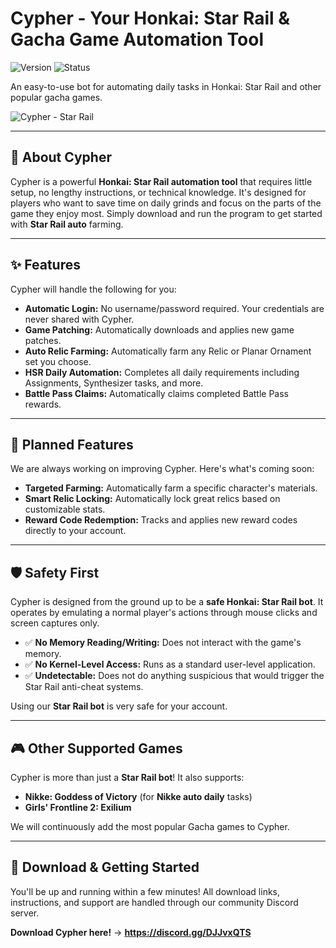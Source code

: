 # Cypher - Your Honkai: Star Rail & Gacha Game Automation Tool

![Version](https://img.shields.io/badge/version-v0.2-blue?style=for-the-badge)
![Status](https://img.shields.io/badge/status-active-success?style=for-the-badge)

An easy-to-use bot for automating daily tasks in Honkai: Star Rail and other popular gacha games.

![Cypher - Star Rail](https://i.imgur.com/NHe9Jij.png "Cypher - Star Rail")

---

## 🚀 About Cypher

Cypher is a powerful **Honkai: Star Rail automation tool** that requires little setup, no lengthy instructions, or technical knowledge. It's designed for players who want to save time on daily grinds and focus on the parts of the game they enjoy most. Simply download and run the program to get started with **Star Rail auto** farming.

---

## ✨ Features

Cypher will handle the following for you:

* **Automatic Login:** No username/password required. Your credentials are never shared with Cypher.
* **Game Patching:** Automatically downloads and applies new game patches.
* **Auto Relic Farming:** Automatically farm any Relic or Planar Ornament set you choose.
* **HSR Daily Automation:** Completes all daily requirements including Assignments, Synthesizer tasks, and more.
* **Battle Pass Claims:** Automatically claims completed Battle Pass rewards.

---

## 🎯 Planned Features

We are always working on improving Cypher. Here's what's coming soon:

* **Targeted Farming:** Automatically farm a specific character's materials.
* **Smart Relic Locking:** Automatically lock great relics based on customizable stats.
* **Reward Code Redemption:** Tracks and applies new reward codes directly to your account.

---

## 🛡️ Safety First

Cypher is designed from the ground up to be a **safe Honkai: Star Rail bot**. It operates by emulating a normal player's actions through mouse clicks and screen captures only.

* ✅ **No Memory Reading/Writing:** Does not interact with the game's memory.
* ✅ **No Kernel-Level Access:** Runs as a standard user-level application.
* ✅ **Undetectable:** Does not do anything suspicious that would trigger the Star Rail anti-cheat systems.

Using our **Star Rail bot** is very safe for your account.

---

## 🎮 Other Supported Games

Cypher is more than just a **Star Rail bot**! It also supports:

* **Nikke: Goddess of Victory** (for **Nikke auto daily** tasks)
* **Girls' Frontline 2: Exilium**

We will continuously add the most popular Gacha games to Cypher.

---

## 💾 Download & Getting Started

You'll be up and running within a few minutes! All download links, instructions, and support are handled through our community Discord server.

**Download Cypher here!** -> **https://discord.gg/DJJvxQTS**
